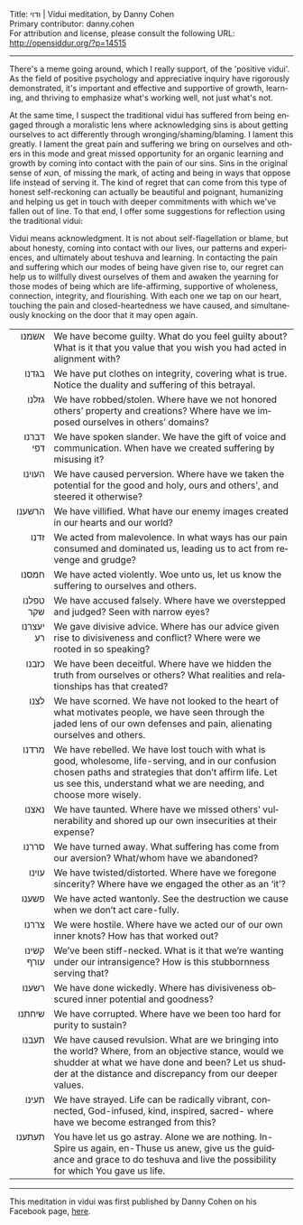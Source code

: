 <html>
<head></head>
<body>
Title: ודוי | Vidui meditation, by Danny Cohen<br />
Primary contributor: danny.cohen<br />
For attribution and license, please consult the following URL: <a href="http://opensiddur.org/?p=14515">http://opensiddur.org/?p=14515</a>
<p />
<hr />

<div class="english" lang="en">
There's a meme going around, which I really support, of the 'positive vidui'. As the field of positive psychology and appreciative inquiry have rigorously demonstrated, it's important and effective and supportive of growth, learning, and thriving to emphasize what's working well, not just what's not.

At the same time, I suspect the traditional vidui has suffered from being engaged through a moralistic lens where acknowledging sins is about getting ourselves to act differently through wronging/shaming/blaming. I lament this greatly. I lament the great pain and suffering we bring on ourselves and others in this mode and great missed opportunity for an organic learning and growth by coming into contact with the pain of our sins. Sins in the original sense of חטא, of missing the mark, of acting and being in ways that oppose life instead of serving it. The kind of regret that can come from this type of honest self-reckoning can actually be beautiful and poignant, humanizing and helping us get in touch with deeper commitments with which we've fallen out of line. To that end, I offer some suggestions for reflection using the traditional vidui:

Vidui means acknowledgment. It is not about self-flagellation or blame, but about honesty, coming into contact with our lives, our patterns and experiences, and ultimately about teshuva and learning. In contacting the pain and suffering which our modes of being have given rise to, our regret can help us to willfully divest ourselves of them and awaken the yearning for those modes of being which are life-affirming, supportive of wholeness, connection, integrity, and flourishing. With each one we tap on our heart, touching the pain and closed-heartedness we have caused, and simultaneously knocking on the door that it may open again.
</div>

<table style="margin-left: auto;margin-right: auto;">
<tbody>
<tr><td style="vertical-align:top;">
<div class="liturgy" lang="he" style="text-align: right;">
אשמנו
</span></div></td>

<td style="vertical-align:top;"><div class="english" lang="en">
We have become guilty.
What do you feel guilty about? What is it that you value that you wish you had acted in alignment with?
</div></td>
</tr>

<tr><td style="vertical-align:top;">
<div class="liturgy" lang="he" style="text-align: right;">
בגדנו
</span></div></td>

<td style="vertical-align:top;"><div class="english" lang="en">
We have put clothes on integrity, covering what is true.
Notice the duality and suffering of this betrayal.
</div></td>
</tr>

<tr><td style="vertical-align:top;">
<div class="liturgy" lang="he" style="text-align: right;">
גזלנו
</span></div></td>

<td style="vertical-align:top;"><div class="english" lang="en">
We have robbed/stolen.
Where have we not honored others’ property and creations? Where have we imposed ourselves in others’ domains?
</div></td>
</tr>

<tr><td style="vertical-align:top;">
<div class="liturgy" lang="he" style="text-align: right;">
דברנו דפי
</span></div></td>

<td style="vertical-align:top;"><div class="english" lang="en">
We have spoken slander.
We have the gift of voice and communication. When have we created suffering by misusing it?
</div></td>
</tr>

<tr><td style="vertical-align:top;">
<div class="liturgy" lang="he" style="text-align: right;">
העוינו
</span></div></td>

<td style="vertical-align:top;"><div class="english" lang="en">
We have caused perversion.
Where have we taken the potential for the good and holy, ours and others’, and steered it otherwise?
</div></td>
</tr>

<tr><td style="vertical-align:top;">
<div class="liturgy" lang="he" style="text-align: right;">
הרשענו
</span></div></td>

<td style="vertical-align:top;"><div class="english" lang="en">
We have villified.
What have our enemy images created in our hearts and our world?
</div></td>
</tr>

<tr><td style="vertical-align:top;">
<div class="liturgy" lang="he" style="text-align: right;">
זדנו
</span></div></td>

<td style="vertical-align:top;"><div class="english" lang="en">
We acted from malevolence.
In what ways has our pain consumed and dominated us, leading us to act from revenge and grudge?
</div></td>
</tr>

<tr><td style="vertical-align:top;">
<div class="liturgy" lang="he" style="text-align: right;">
חמסנו
</span></div></td>

<td style="vertical-align:top;"><div class="english" lang="en">
We have acted violently.
Woe unto us, let us know the suffering to ourselves and others.
</div></td>
</tr>

<tr><td style="vertical-align:top;">
<div class="liturgy" lang="he" style="text-align: right;">
טפלנו שקר
</span></div></td>

<td style="vertical-align:top;"><div class="english" lang="en">
We have accused falsely.
Where have we overstepped and judged? Seen with narrow eyes?
</div></td>
</tr>

<tr><td style="vertical-align:top;">
<div class="liturgy" lang="he" style="text-align: right;">
יעצרנו רע
</span></div></td>

<td style="vertical-align:top;"><div class="english" lang="en">
We gave divisive advice.
Where has our advice given rise to divisiveness and conflict? Where were we rooted in so speaking?
</div></td>
</tr>

<tr><td style="vertical-align:top;">
<div class="liturgy" lang="he" style="text-align: right;">
כזבנו
</span></div></td>

<td style="vertical-align:top;"><div class="english" lang="en">
We have been deceitful.
Where have we hidden the truth from ourselves or others? What realities and relationships has that created?
</div></td>
</tr>

<tr><td style="vertical-align:top;">
<div class="liturgy" lang="he" style="text-align: right;">
לצנו
</span></div></td>

<td style="vertical-align:top;"><div class="english" lang="en">
We have scorned.
We have not looked to the heart of what motivates people, we have seen through the jaded lens of our own defenses and pain, alienating ourselves and others.
</div></td>
</tr>

<tr><td style="vertical-align:top;">
<div class="liturgy" lang="he" style="text-align: right;">
מרדנו
</span></div></td>

<td style="vertical-align:top;"><div class="english" lang="en">
We have rebelled.
We have lost touch with what is good, wholesome, life-serving, and in our confusion chosen paths and strategies that don’t affirm life. Let us see this, understand what we are needing, and choose more wisely.
</div></td>
</tr>

<tr><td style="vertical-align:top;">
<div class="liturgy" lang="he" style="text-align: right;">
נאצנו
</span></div></td>

<td style="vertical-align:top;"><div class="english" lang="en">
We have taunted.
Where have we missed others’ vulnerability and shored up our own insecurities at their expense?
</div></td>
</tr>

<tr><td style="vertical-align:top;">
<div class="liturgy" lang="he" style="text-align: right;">
סררנו
</span></div></td>

<td style="vertical-align:top;"><div class="english" lang="en">
We have turned away.
What suffering has come from our aversion?
What/whom have we abandoned?
</div></td>
</tr>

<tr><td style="vertical-align:top;">
<div class="liturgy" lang="he" style="text-align: right;">
עוינו
</span></div></td>

<td style="vertical-align:top;"><div class="english" lang="en">
We have twisted/distorted.
Where have we foregone sincerity? Where have we engaged the other as an ‘it’?
</div></td>
</tr>

<tr><td style="vertical-align:top;">
<div class="liturgy" lang="he" style="text-align: right;">
פשענו
</span></div></td>

<td style="vertical-align:top;"><div class="english" lang="en">
We have acted wantonly.
See the destruction we cause when we don’t act care-fully.
</div></td>
</tr>

<tr><td style="vertical-align:top;">
<div class="liturgy" lang="he" style="text-align: right;">
צררנו
</span></div></td>

<td style="vertical-align:top;"><div class="english" lang="en">
We were hostile.
Where have we acted our of our own inner knots?
How has that worked out?
</div></td>
</tr>

<tr><td style="vertical-align:top;">
<div class="liturgy" lang="he" style="text-align: right;">
קשינו עורף
</span></div></td>

<td style="vertical-align:top;"><div class="english" lang="en">
We’ve been stiff-necked.
What is it that we’re wanting under our intransigence?
How is this stubbornness serving that?
</div></td>
</tr>

<tr><td style="vertical-align:top;">
<div class="liturgy" lang="he" style="text-align: right;">
רשענו
</span></div></td>

<td style="vertical-align:top;"><div class="english" lang="en">
We have done wickedly.
Where has divisiveness obscured inner potential and goodness?
</div></td>
</tr>

<tr><td style="vertical-align:top;">
<div class="liturgy" lang="he" style="text-align: right;">
שיחתנו
</span></div></td>

<td style="vertical-align:top;"><div class="english" lang="en">
We have corrupted.
Where have we been too hard for purity to sustain?
</div></td>
</tr>

<tr><td style="vertical-align:top;">
<div class="liturgy" lang="he" style="text-align: right;">
תעבנו
</span></div></td>

<td style="vertical-align:top;"><div class="english" lang="en">
We have caused revulsion.
What are we bringing into the world? Where, from an objective stance, would we shudder at what we have done and been? Let us shudder at the distance and discrepancy from our deeper values.
</div></td>
</tr>

<tr><td style="vertical-align:top;">
<div class="liturgy" lang="he" style="text-align: right;">
תעינו
</span></div></td>

<td style="vertical-align:top;"><div class="english" lang="en">
We have strayed.
Life can be radically vibrant, connected, God-infused, kind, inspired, sacred- where have we become estranged from this?
</div></td>
</tr>

<tr><td style="vertical-align:top;">
<div class="liturgy" lang="he" style="text-align: right;">
תעתענו
</span></div></td>

<td style="vertical-align:top;"><div class="english" lang="en">
You have let us go astray.
Alone we are nothing. In-Spire us again, en-Thuse us anew, give us the guidance and grace to do teshuva and live the possibility for which You gave us life.
</div></td>
</tr>
</tbody></table>

<hr />

This meditation in vidui was first published by Danny Cohen on his Facebook page, <a href="https://www.facebook.com/permalink.php?story_fbid=10102654562976317&id=626430">here</a>.
</body>
</html>